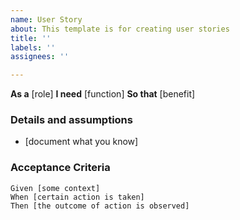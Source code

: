 ```yaml
---
name: User Story
about: This template is for creating user stories
title: ''
labels: ''
assignees: ''

---
```


**As a**  [role]
**I need** [function]
**So that** [benefit]

### Details and assumptions
* [document what you know]

### Acceptance Criteria

```gherkin
Given [some context]
When [certain action is taken]
Then [the outcome of action is observed]

